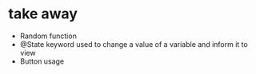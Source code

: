 # take away

- Random function <br/>
- @State keyword used to change a value of a variable and inform it to view<br/>
- Button usage
